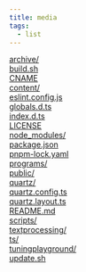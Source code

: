 ```yaml
---
title: media
tags:
  - list
---
```


[archive/](/misc/media/archive/) \
[build.sh](/misc/media/build.sh) \
[CNAME](/misc/media/CNAME) \
[content/](/misc/media/content/) \
[eslint.config.js](/misc/media/eslint.config.js) \
[globals.d.ts](/misc/media/globals.d.ts) \
[index.d.ts](/misc/media/index.d.ts) \
[LICENSE](/misc/media/LICENSE) \
[node_modules/](/misc/media/node_modules/) \
[package.json](/misc/media/package.json) \
[pnpm-lock.yaml](/misc/media/pnpm-lock.yaml) \
[programs/](/misc/media/programs/) \
[public/](/misc/media/public/) \
[quartz/](/misc/media/quartz/) \
[quartz.config.ts](/misc/media/quartz.config.ts) \
[quartz.layout.ts](/misc/media/quartz.layout.ts) \
[README.md](/misc/media/README.md) \
[scripts/](/misc/media/scripts/) \
[textprocessing/](/misc/media/textprocessing/) \
[ts/](/misc/media/ts/) \
[tuningplayground/](/misc/media/tuningplayground/) \
[update.sh](/misc/media/update.sh)
